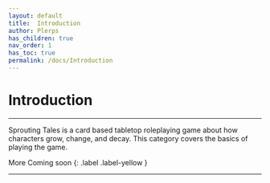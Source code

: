 ```yaml
---
layout: default
title:  Introduction
author: Plerps
has_children: true
nav_order: 1
has_toc: true
permalink: /docs/Introduction
---
```


# Introduction

---

Sprouting Tales is a card based tabletop roleplaying game about how characters grow, change, and decay. This category covers the basics of playing the game. 

<div class="code-example" markdown="1">
More Coming soon
{: .label .label-yellow }
</div>

---
